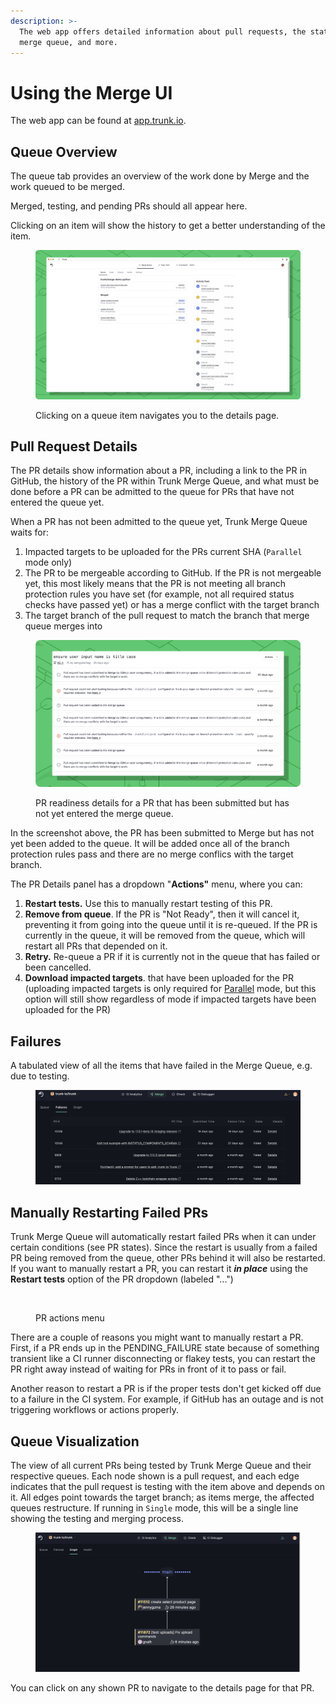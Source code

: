 ```yaml
---
description: >-
  The web app offers detailed information about pull requests, the state of the
  merge queue, and more.
---
```


# Using the Merge UI

The web app can be found at [app.trunk.io](https://app.trunk.io/login?intent=merge%20queue).

## Queue Overview

The queue tab provides an overview of the work done by Merge and the work queued to be merged.

&#x20;Merged, testing, and pending PRs should all appear here.&#x20;

Clicking on an item will show the history to get a better understanding of the item.

<figure><img src="../../.gitbook/assets/merge-queue-screen.png" alt=""><figcaption><p>Clicking on a queue item navigates you to the details page.</p></figcaption></figure>

## Pull Request Details

The PR details show information about a PR, including a link to the PR in GitHub, the history of the PR within Trunk Merge Queue, and what must be done before a PR can be admitted to the queue for PRs that have not entered the queue yet.

When a PR has not been admitted to the queue yet, Trunk Merge Queue waits for:

1. Impacted targets to be uploaded for the PRs current SHA (`Parallel` mode only)
2. The PR to be mergeable according to GitHub. If the PR is not mergeable yet, this most likely means that the PR is not meeting all branch protection rules you have set (for example, not all required status checks have passed yet) or has a merge conflict with the target branch
3. The target branch of the pull request to match the branch that merge queue merges into

<figure><img src="../../.gitbook/assets/merge-details (1).png" alt=""><figcaption><p>PR readiness details for a PR that has been submitted but has not yet entered the merge queue.</p></figcaption></figure>

In the screenshot above, the PR has been submitted to Merge but has not yet been added to the queue. It will be added once all of the branch protection rules pass and there are no merge conflics with the target branch.

The PR Details panel has a dropdown "**Actions"** menu, where you can:

1. **Restart tests.** Use this to manually restart testing of this PR.
2. **Remove from queue**. If the PR is "Not Ready", then it will cancel it, preventing it from going into the queue until it is re-queued. If the PR is currently in the queue, it will be removed from the queue, which will restart all PRs that depended on it.
3. **Retry.** Re-queue a PR if it is currently not in the queue that has failed or been cancelled.
4. **Download impacted targets**. that have been uploaded for the PR (uploading impacted targets is only required for [Parallel](../concepts-and-optimizations/parallel-queues/) mode, but this option will still show regardless of mode if impacted targets have been uploaded for the PR)

## Failures

A tabulated view of all the items that have failed in the Merge Queue, e.g. due to testing.

<figure><img src="../../.gitbook/assets/image (15).png" alt=""><figcaption></figcaption></figure>

## Manually Restarting Failed PRs

Trunk Merge Queue will automatically restart failed PRs when it can under certain conditions (see PR states). Since the restart is usually from a failed PR being removed from the queue, other PRs behind it will also be restarted. If you want to manually restart a PR, you can restart it _**in place**_ using the **Restart tests** option of the PR dropdown (labeled "...")

<figure><img src="../../.gitbook/assets/pr-restart-menu.png" alt=""><figcaption><p>PR actions menu</p></figcaption></figure>

There are a couple of reasons you might want to manually restart a PR. First, if a PR ends up in the PENDING\_FAILURE state because of something transient like a CI runner disconnecting or flakey tests, you can restart the PR right away instead of waiting for PRs in front of it to pass or fail.

Another reason to restart a PR is if the proper tests don't get kicked off due to a failure in the CI system. For example, if GitHub has an outage and is not triggering workflows or actions properly.

## Queue Visualization

The view of all current PRs being tested by Trunk Merge Queue and their respective queues. Each node shown is a pull request, and each edge indicates that the pull request is testing with the item above and depends on it. All edges point towards the target branch; as items merge, the affected queues restructure. If running in `Single` mode, this will be a single line showing the testing and merging process.

<figure><img src="../../.gitbook/assets/image (5).png" alt=""><figcaption></figcaption></figure>

You can click on any shown PR to navigate to the details page for that PR.
